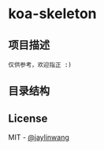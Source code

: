 # koa-skeleton

## 项目描述

    仅供参考，欢迎指正 :)

## 目录结构

## License

MIT - [@jaylinwang](https://github.com/jaylinwang)

